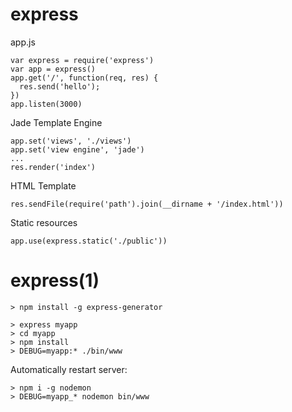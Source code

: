 
# express

  app.js

    var express = require('express')
    var app = express()
    app.get('/', function(req, res) {
      res.send('hello');
    })
    app.listen(3000)

Jade Template Engine

    app.set('views', './views')
    app.set('view engine', 'jade')
    ...
    res.render('index')

HTML Template

    res.sendFile(require('path').join(__dirname + '/index.html'))

Static resources

    app.use(express.static('./public'))

# express(1)

    > npm install -g express-generator

    > express myapp
    > cd myapp
    > npm install
    > DEBUG=myapp:* ./bin/www

Automatically restart server:

    > npm i -g nodemon
    > DEBUG=myapp_* nodemon bin/www
